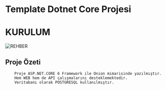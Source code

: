 # Template Dotnet Core Projesi

# KURULUM

![REHBER](https://github.com/blitzkrieg0000/NETCORE_Template01/tree/main/WebAppOnion)


## Proje Özeti
```
    Proje ASP.NET.CORE 6 Framework ile Onion mimarisinde yazılmıştır.
    Hem WEB hem de API çalışmalarını desteklemektedir.
    Veritabanı olarak POSTGRESQL kullanılmıştır.
```

